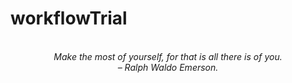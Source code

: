 # workflowTrial
<!-- QUOTE:START -->
<p align="center"><br><i>Make the most of yourself, for that is all there is of you.</i><br><i>– Ralph Waldo Emerson.</i><br></p>
<!-- QUOTE:END -->

